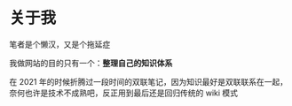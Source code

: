 # 关于我

笔者是个懒汉，又是个拖延症

我做网站的目的只有一个：**整理自己的知识体系**

在 2021 年的时候折腾过一段时间的双联笔记，因为知识最好是双联联系在一起，奈何也许是技术不成熟吧，反正用到最后还是回归传统的 wiki 模式





